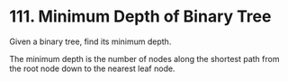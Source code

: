 # 111. Minimum Depth of Binary Tree
Given a binary tree, find its minimum depth.

The minimum depth is the number of nodes along the shortest path from the root node down to the nearest leaf node.